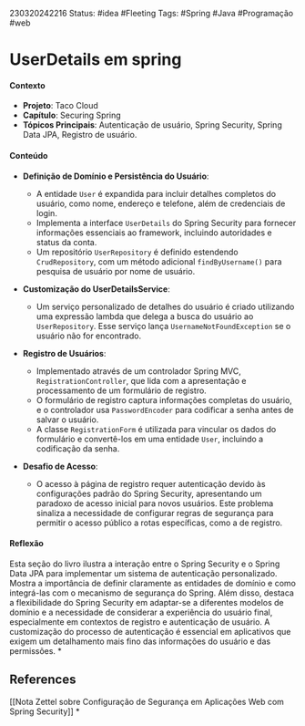 230320242216
Status: #idea #Fleeting 
Tags: #Spring #Java #Programação #web 
# UserDetails em spring
#### Contexto

- **Projeto**: Taco Cloud
- **Capítulo**: Securing Spring
- **Tópicos Principais**: Autenticação de usuário, Spring Security, Spring Data JPA, Registro de usuário.

#### Conteúdo

- **Definição de Domínio e Persistência do Usuário**:
    
    - A entidade `User` é expandida para incluir detalhes completos do usuário, como nome, endereço e telefone, além de credenciais de login.
    - Implementa a interface `UserDetails` do Spring Security para fornecer informações essenciais ao framework, incluindo autoridades e status da conta.
    - Um repositório `UserRepository` é definido estendendo `CrudRepository`, com um método adicional `findByUsername()` para pesquisa de usuário por nome de usuário.
- **Customização do UserDetailsService**:
    
    - Um serviço personalizado de detalhes do usuário é criado utilizando uma expressão lambda que delega a busca do usuário ao `UserRepository`. Esse serviço lança `UsernameNotFoundException` se o usuário não for encontrado.
- **Registro de Usuários**:
    
    - Implementado através de um controlador Spring MVC, `RegistrationController`, que lida com a apresentação e processamento de um formulário de registro.
    - O formulário de registro captura informações completas do usuário, e o controlador usa `PasswordEncoder` para codificar a senha antes de salvar o usuário.
    - A classe `RegistrationForm` é utilizada para vincular os dados do formulário e convertê-los em uma entidade `User`, incluindo a codificação da senha.
- **Desafio de Acesso**:
    
    - O acesso à página de registro requer autenticação devido às configurações padrão do Spring Security, apresentando um paradoxo de acesso inicial para novos usuários. Este problema sinaliza a necessidade de configurar regras de segurança para permitir o acesso público a rotas específicas, como a de registro.

#### Reflexão

Esta seção do livro ilustra a interação entre o Spring Security e o Spring Data JPA para implementar um sistema de autenticação personalizado. Mostra a importância de definir claramente as entidades de domínio e como integrá-las com o mecanismo de segurança do Spring. Além disso, destaca a flexibilidade do Spring Security em adaptar-se a diferentes modelos de domínio e a necessidade de considerar a experiência do usuário final, especialmente em contextos de registro e autenticação de usuário. A customização do processo de autenticação é essencial em aplicativos que exigem um detalhamento mais fino das informações do usuário e das permissões.
*
## References
[[Nota Zettel sobre Configuração de Segurança em Aplicações Web com Spring Security]]
*
